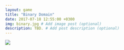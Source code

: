 ```yaml
---
layout: game
title: "Binary Domain"
date: 2017-07-18 12:55:00 +0300
img: binary.jpg # Add image post (optional)
description: TBD. # Add post description (optional)
---
```

<img src="https://78.media.tumblr.com/6dfcbf9e05d57e3d0e9bb232b30004fa/tumblr_pf27n0jnCn1w050vko1_1280.png" style="max-width: 100%; height: auto;">
